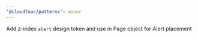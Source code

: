 ```yaml
---
'@cloudfour/patterns': minor
---
```


Add z-index `alert` design token and use in Page object for Alert placement
